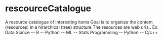 # rescourceCatalogue
A resource catalogue of interesting items 
Goal is to organize the content (resources) in a  hirarchical (tree) structure
The resources are web urls..
Ex: 
Data Scince -- R
            -- Python
            -- ML
            -- Stats
Programming
        -- Python
        -- C/c++
